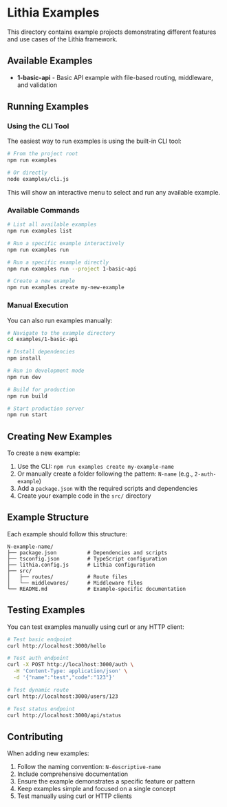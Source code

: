 # Lithia Examples

This directory contains example projects demonstrating different features and use cases of the Lithia framework.

## Available Examples

- **1-basic-api** - Basic API example with file-based routing, middleware, and validation

## Running Examples

### Using the CLI Tool

The easiest way to run examples is using the built-in CLI tool:

```bash
# From the project root
npm run examples

# Or directly
node examples/cli.js
```

This will show an interactive menu to select and run any available example.

### Available Commands

```bash
# List all available examples
npm run examples list

# Run a specific example interactively
npm run examples run

# Run a specific example directly
npm run examples run --project 1-basic-api

# Create a new example
npm run examples create my-new-example
```

### Manual Execution

You can also run examples manually:

```bash
# Navigate to the example directory
cd examples/1-basic-api

# Install dependencies
npm install

# Run in development mode
npm run dev

# Build for production
npm run build

# Start production server
npm run start
```

## Creating New Examples

To create a new example:

1. Use the CLI: `npm run examples create my-example-name`
2. Or manually create a folder following the pattern: `N-name` (e.g., `2-auth-example`)
3. Add a `package.json` with the required scripts and dependencies
4. Create your example code in the `src/` directory

## Example Structure

Each example should follow this structure:

```
N-example-name/
├── package.json          # Dependencies and scripts
├── tsconfig.json         # TypeScript configuration
├── lithia.config.js      # Lithia configuration
├── src/
│   ├── routes/           # Route files
│   └── middlewares/      # Middleware files
└── README.md             # Example-specific documentation
```

## Testing Examples

You can test examples manually using curl or any HTTP client:

```bash
# Test basic endpoint
curl http://localhost:3000/hello

# Test auth endpoint
curl -X POST http://localhost:3000/auth \
  -H 'Content-Type: application/json' \
  -d '{"name":"test","code":"123"}'

# Test dynamic route
curl http://localhost:3000/users/123

# Test status endpoint
curl http://localhost:3000/api/status
```

## Contributing

When adding new examples:

1. Follow the naming convention: `N-descriptive-name`
2. Include comprehensive documentation
3. Ensure the example demonstrates a specific feature or pattern
4. Keep examples simple and focused on a single concept
5. Test manually using curl or HTTP clients
